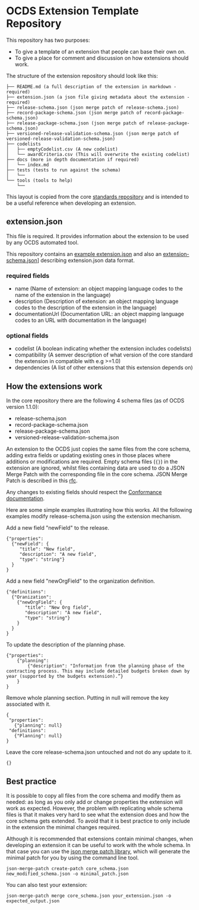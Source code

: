 OCDS Extension Template Repository
==================================

This repository has two purposes:

 *  To give a template of an extension that people can base their own on.
 *  To give a place for comment and discussion on how extensions should work.

The structure of the extension repository should look like this:

```
├── README.md (a full description of the extension in markdown - required)
├── extension.json (a json file giving metadata about the extension - required)
├── release-schema.json (json merge patch of release-schema.json)
├── record-package-schema.json (json merge patch of record-package-schema.json)
├── release-package-schema.json (json merge patch of release-package-schema.json)
├── versioned-release-validation-schema.json (json merge patch of versioned-release-validation-schema.json)
├── codelists 
│   ├── emptyCodelist.csv (A new codelist)
│   └── awardCriteria.csv (This will overwrite the existing codelist)
├── docs (more in depth documentation if required)
│   └── index.md
├── tests (tests to run against the schema)
│   └──
└── tools (tools to help)
    └── 
```

This layout is copied from the core [standards repository](https://github.com/open-contracting/standard/tree/1.0/standard/schema) and is intended to be a useful reference when developing an extension.


extension.json
--------------

This file is required. It provides information about the extension to be used by any OCDS automated tool.

This repository contains an [example extension.json](https://github.com/open-contracting/standard_extension_template/blob/master/extension.json) and also an [extension-schema.json](https://github.com/open-contracting/standard_extension_template/blob/master/schema/extension-schema.json)] describing extension.json data format.

### required fields

* name (Name of extension: an object mapping language codes to the name of the extension in the language)
* description (Description of extension: an object mapping language codes to the description of the extension in the language)
* documentationUrl (Documentation URL: an object mapping language codes to an URL with documentation in the language)

### optional fields

* codelist (A boolean indicating whether the extension includes codelists)
* compatibility (A semver description of what version of the core standard the extension in compatible with e.g >=1.0)
* dependencies (A list of other extensions that this extension depends on)


How the extensions work
-----------------------

In the core repository there are the following 4 schema files (as of OCDS version 1.1.0):

* release-schema.json
* record-package-schema.json
* release-package-schema.json
* versioned-release-validation-schema.json

An extension to the OCDS just copies the same files from the core schema, adding extra fields or updating existing ones in those places where additions or modifications are required. Empty schema files (`{}`) in the extension are ignored, whilst files containing data are used to do a JSON Merge Patch with the corresponding file in the core schema. JSON Merge Patch is described in this [rfc](https://tools.ietf.org/html/rfc7386).

Any changes to existing fields should respect the [Conformance documentation](http://standard.open-contracting.org/latest/en/schema/conformance_and_extensions/).

Here are some simple examples illustrating how this works. All the following examples modify release-schema.json using the extension mechanism.

Add a new field "newField" to the release.
```
{"properties": 
  {"newField": {
     "title": "New field",
     "description": "A new field",
     "type": "string"}
  }
}
```

Add a new field "newOrgField" to the organization definition.
```
{"definitions":
  {"Oranization": 
    {"newOrgField": {
       "title": "New Org field",
       "description": "A new field",
       "type": "string"}
    }
  }
}
```

To update the description of the planning phase. 
```
{"properties": 
    {"planning": 
        {"description": "Information from the planning phase of the contracting process. This may include detailed budgets broken down by year (supported by the budgets extension).”}
    }
}
```

Remove whole planning section. Putting in null will remove the key associated with it.
```
{
 "properties":
   {"planning": null}
 "definitions":
   {"Planning": null}
}
```


Leave the core release-schema.json untouched and not do any update to it.
```
{}
```


Best practice
-------------

It is possible to copy all files from the core schema and modify them as needed: as long as you only add or change properties the extension will work as expected. However, the problem with replicating whole schema files is that it makes very hard to see what the extension does and how the core schema gets extended. To avoid that it is best practice to only include in the extension the minimal changes required.

Although it is recommended that extensions contain minimal changes, when developing an extension it can be useful to work with the whole schema. In that case you can use the [json merge patch library](https://github.com/open-contracting/json-merge-patch), which will generate the minimal patch for you by using the command line tool.

```
json-merge-patch create-patch core_schema.json new_modified_schema.json -o minimal_patch.json
```

You can also test your extension:

```
json-merge-patch merge core_schema.json your_extension.json -o expected_output.json

```



